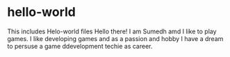 # hello-world
This includes Helo-world files
Hello there! I am Sumedh amd I like to play games. I like developing games and as a passion and hobby I have a dream to persuse a game ddevelopment techie as career.
